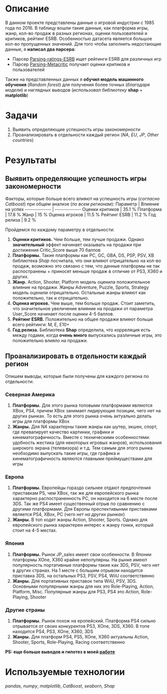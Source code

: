 # Описание
В данном проекте представлены данные о игровой индустрии с 1985 года по 2016. В таблицу вошли такие данные, как платформа игры, жанр, кол-во продаж в разных регионах,
оценки пользователей и критиков,  рейтинг ESRB.
Особенностью датасета является большое кол-во пропущенных значений. Для того чтобы заполнить недостающие данные, я **написал два парсера**:
+ Парсер [Parsing-ratings-ESRB](https://github.com/Playmen998/Parsing-ratings-ESRB) ищет рейтинги ESRB для различных игр
+ Парсер [Parsing-Metacritic](https://github.com/Playmen998/Parsing-Metacritic) получает оценки критиков и пользователей 

Также на представленных данных я **обучил модель машинного обучения** (*Random forest*) для получения 
более точных (*благодаря модели*) и наглядных выводов (*использовал библиотеку* **shap** + **matplotlib**)

# Задачи
1. Выявить определяющие успешность игры закономерности 
2. Проанализировать в отдельности каждый регион (*NA*, *EU*, *JP*, *Other countries*)

# Результаты

## Выявить определяющие успешность игры закономерности 
Факторы, которые больше всего влияют на успешность игры (*согласно Catboost*) при общем анализе (*по всем регионам*):
Параметр         | Влияние на успех
-------------    | -------------
Оценки критиков  | 35.1 %
Платформа        | 17.8 %
Жанр             | 15 %
Оценка игроков   | 11.5 %
Рейтинг ESRB     | 11.2 %
Год релиза       | 9.2 %

Пройдемся по каждому параметру в отдельности:
1. **Оценки критиков.** Чем больше, тем лучше продажи. Однако **значительный** эффект начинает оказывать на продажи при достижения Critic_Score выше 70 баллов
2. **Платформы.** Такие платформы как PC, GC, GBA, DS, PSP, PSV, XB библиотека *Shap* посчитала, что они влияют отрицательно на кол-во продаж,
возможно это связано с тем, что данные платформы не так распостранены + приносят меньше продаж в отличие от PS3, X360 и других.
3. **Жанр.** Action, Shooter, Platform модель оценила положительное влияние на продажи. Жанры Adventure, Puzzle,
Sports, Strategy модель оценили отрицательно. Остальные жанры влияют как положительно, так и отрицательно.
4. **Оценка игроков.** Чем выше, тем больше продаж. Стоит заметить, что значительное увеличение влияние на продажи от параметра User_Score начинает после оценки 4-5 баллов.
5. **Рейтинг ESRB.** Положительно на общее продажи влияют больше всего рейтинги: M, E, E10+
6. **Год релиза.** Библиотека **Shap** определила, что корреляция есть между годами, когда **очень много** выпускались различные игры, это положительно влияло на продажи.

## Проанализировать в отдельности каждый регион
Опишем выводы, которые были получены для каждого региона по отдельности:
### Северная Америка
1. **Платформы.** Для этого рынка топовыми платформами являются XBox, PS4, причем XBox занимает лидирующие позиции, чего нет на других рынках. То есть для этого рынка 
очень актуально делать игры для платформы XBox
2. **Жанры.** Для *NA* характерны такие жанры как шутер, экшен, спорт, где превалирует качество картинки, графики и кинематографичность. Вместе с техническими особенностями: 
удобность жестика (для некоторых игровых жанров), использования широкого экрана (телевизора) и т.д. Тем самым для этого рынка необходимо выпускать такие игры,
где графика и кинематографичность являются главными преймуществами для игры
  
### Европа
1. **Платформы.** Европейцы гораздо сильнее отдают предпочтения приставкам PS, чем XBox, так же для европейского рынка характерно распостраненность PC, он находится на 6 
месте после 3DS. Так же PS4 имеет существенный отрыв по сравнению с другими платформами. Для Европы преспективынми приставками является PS4, XBox, PC (*чего нет на других рынках*)
2. **Жанры.** В топ ходят жанры Action, Shooter, Sports. Однако для европейского рынка характерен интерес к жанру гонки, который стоит на 4-5 местах.

### Япония
1. **Платформы.** Рынок JP_sales имеет свои особенности. В Японии платформы XOne, X360 крайне непопулярны.
На рынке имеют популярность портативные платформы такие как 3DS, PSV, чего нет в других странах. 
На 1 месте с большим отрывом находится приставка 3DS, на остальных PS3, PSV, PS4, WiiU соответственно
2. **Жанры.** Для портативных приставок типа WiiU, PSV, 3DS. Основными популярными жанры для них это Role-Playing, Action, Platform, Misc. 
Популярные жанры для  PS3, PS4 это Action, Role-Playing, Shooter

### Другие страны
1. **Платформы.** Рынок похож на еропейский. Платформа PS4 сильно отрывается от своих конкурентов PS3, XOne, 3DS, X360. В топе находится PS4, PS3, XOne, X360, 3DS
2. **Жанры.** Для платформ PS4, PS5, XOne, X360 актуальны Action, Shooter, Sports, Role-Playing, Racing соответственно

**PS: еще больше выводов и гипотез в моей [работе](https://github.com/Playmen998/Data_Analysis/blob/master/Game_Industry_Analysis/Game_Industry_Analysis.ipynb)**

# Используемые технологии
*pandas*, *numpy*, *matplotlib*, *CatBoost*, *seaborn*, *Shap*
